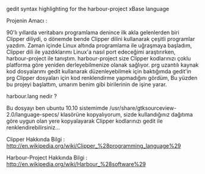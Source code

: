 gedit syntax highlighting for the harbour-project xBase language

Projenin Amacı :

90'lı yıllarda veritabanı programlama denince ilk akla gelenlerden biri Clipper diliydi, o dönemde bende Clipper dilini kullanarak çeşitli programlar yazdım. Zaman içinde Linux altında programlama ile uğraşmaya başladım, Clipper dili ile yazdıklarımı Linux'a nasıl port edeceğimi araştırırken, harbour-project ile tanıştım. harbour-project size Clipper kodlarınızı çoklu platforma göre yeniden derleyebilmenize olanak sağlıyor. 
prg uzantılı kaynak kod dosyalarımı gedit kullanarak düzenleyebilmek için baktığımda gedit'in prg Clipper dosyaları için kod renklendirme yapmadığını gördüm, Bu yüzden bu projeyi başlattım, umarım benim gibi birilerinin de işine yarar. 

harbour.lang nedir ?

Bu dosyayı ben ubuntu 10.10 sistemimde /usr/share/gtksourceview-2.0/language-specs/ klasörüne kopyalıyorum, sizde kullandığınız dağıtıma göre uygun olan yere kopyalayarak Clipper kodlarınızı gedit ile renklendirebilirsiniz... 

Clipper Hakkında Bilgi : http://en.wikipedia.org/wiki/Clipper_%28programming_language%29

Harbour-Project Hakkında Bilgi : http://en.wikipedia.org/wiki/Harbour_%28software%29 
